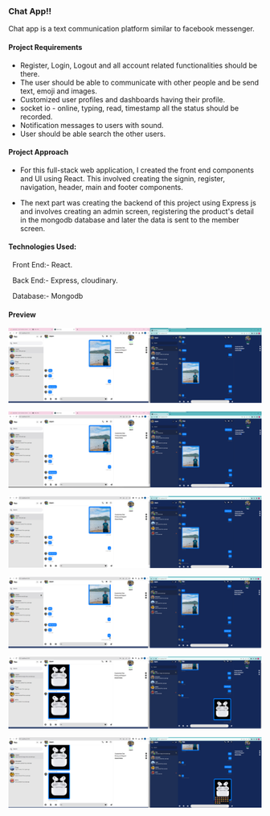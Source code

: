 ### Chat App!!

Chat app is a text communication platform similar to facebook messenger.

#### Project Requirements
- Register, Login, Logout and all account related functionalities should be there.
- The user should be able to communicate with other people and be send text, emoji and images.
- Customized user profiles and dashboards having their profile.
- socket io - online, typing, read, timestamp all the status should be recorded.
- Notification messages to users with sound.
- User should be able search the other users.

#### Project Approach

- For this full-stack web application, I created the front end components and UI using React. This involved creating the signin, register, navigation, header, main and footer components. 

- The next part was creating the backend of this project using Express js and involves creating an admin screen, registering the product's detail in the mongodb database and later the data is sent to the member screen.


#### Technologies Used:

  Front End:- React.
  
  Back End:- Express, cloudinary.
  
  Database:- Mongodb
  

#### Preview

![Alt text](/chat-app/1.png "Optional title")


![Alt text](/chat-app/2.png "Optional title")


![Alt text](/chat-app/3.png "Optional title")


![Alt text](/chat-app/4.png "Optional title")


![Alt text](/chat-app/5.png "Optional title")


![Alt text](/chat-app/6.png "Optional title")
